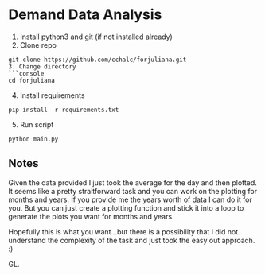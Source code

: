 # Demand Data Analysis
1. Install python3 and git (if not installed already)
2. Clone repo
```console
git clone https://github.com/cchalc/forjuliana.git
3. Change directory
```console
cd forjuliana
```
4. Install requirements
```console
pip install -r requirements.txt
```
5. Run script
```console
python main.py
```

## Notes
Given the data provided I just took the average for the day and then plotted. It seems like a pretty straitforward task and you can work on the plotting for months and years. If you provide me the years worth of data I can do it for you. But you can just create a plotting function and stick it into a loop to generate the plots you want for months and years.

Hopefully this is what you want ..but there is a possibility that I did not understand the complexity of the task and just took the easy out approach. :) 

GL.
